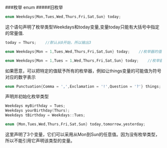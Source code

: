 ###枚举 enum
#####旧枚举
```cpp
enum Weekdays{Mon,Tues,Wed,Thurs,Fri,Sat,Sun} today;
```
这个语句声明了枚举类型Weekdays和today变量,变量today只能有大括号中指定的常量值.
```cpp
today = Thurs;    //默认从0开始，所以输出3
```
```cpp
enum Weekdays{Mon = 1,Tues,Wed,Thurs,Fri,Sat,Sun} today;    //枚举器的值从1开始
```
```cpp
enum Weekdays{Mon = 1,Tues = 1,Wed,Thurs,Fri,Sat,Sun} today;    //枚举器的值不必是不同的
```
如果愿意，可以把特定的值赋予所有的枚举器，例如让things变量的可能值为符号对应的数字表示
```cpp
enum Punctuation{Comma = ',',Exclamation = '!',Question = '?'} things;
```
声明并初始化枚举类型
```cpp
Weekdays myBirthday = Tues;
Weekdays yourBirthday(Thurs);
Weekdays tBirthday = Weekdays::Tues;
```
```cpp
enum {Mon,Tues,Wed,Thurs,Fri,Sat,Sun} today,tomorrow,yesterday;
```
这里声明了3个变量，它们可以采用从Mon到Sun的任意值。因为没有枚举类型，所以不能引用它声明该类型的变量。
